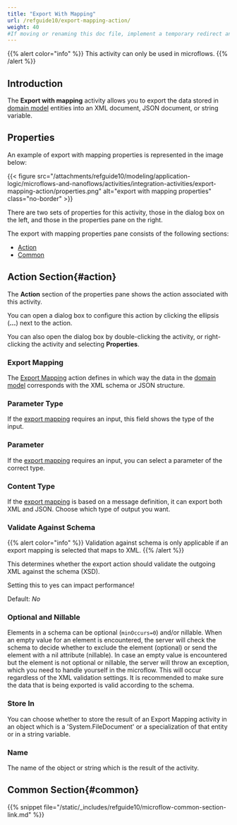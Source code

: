 ```yaml
---
title: "Export With Mapping"
url: /refguide10/export-mapping-action/
weight: 40
#If moving or renaming this doc file, implement a temporary redirect and let the respective team know they should update the URL in the product. See Mapping to Products for more details.
---
```


{{% alert color="info" %}}
This activity can only be used in microflows.
{{% /alert %}}

## Introduction

The **Export with mapping** activity allows you to export the data stored in [domain model](/refguide10/domain-model/) entities into an XML document, JSON document, or string variable.

## Properties

An example of export with mapping properties is represented in the image below:

{{< figure src="/attachments/refguide10/modeling/application-logic/microflows-and-nanoflows/activities/integration-activities/export-mapping-action/properties.png" alt="export with mapping properties" class="no-border" >}}

There are two sets of properties for this activity, those in the dialog box on the left, and those in the properties pane on the right.

The export with mapping properties pane consists of the following sections:

* [Action](#action)
* [Common](#common)

## Action Section{#action}

The **Action** section of the properties pane shows the action associated with this activity.

You can open a dialog box to configure this action by clicking the ellipsis (**…**) next to the action.

You can also open the dialog box by double-clicking the activity, or right-clicking the activity and selecting **Properties**.

### Export Mapping

The [Export Mapping](/refguide10/export-mappings/) action defines in which way the data in the [domain model](/refguide10/domain-model/) corresponds with the XML schema or JSON structure.

### Parameter Type

If the [export mapping](/refguide10/export-mappings/) requires an input, this field shows the type of the input.

### Parameter

If the [export mapping](/refguide10/export-mappings/) requires an input, you can select a parameter of the correct type.

### Content Type

If the [export mapping](/refguide10/export-mappings/) is based on a message definition, it can export both XML and JSON. Choose which type of output you want.

### Validate Against Schema

{{% alert color="info" %}}
Validation against schema is only applicable if an export mapping is selected that maps to XML.
{{% /alert %}}

This determines whether the export action should validate the outgoing XML against the schema (XSD).

Setting this to yes can impact performance!

Default: *No*

### Optional and Nillable

Elements in a schema can be optional (`minOccurs=0`) and/or nillable. When an empty value for an element is encountered, the server will check the schema to decide whether to exclude the element (optional) or send the element with a nil attribute (nillable). In case an empty value is encountered but the element is not optional or nillable, the server will throw an exception, which you need to handle yourself in the microflow. This will occur regardless of the XML validation settings. It is recommended to make sure the data that is being exported is valid according to the schema.

### Store In

You can choose whether to store the result of an Export Mapping activity in an object which is a 'System.FileDocument' or a specialization of that entity or in a string variable.

### Name

The name of the object or string which is the result of the activity.

## Common Section{#common}

{{% snippet file="/static/_includes/refguide10/microflow-common-section-link.md" %}}
